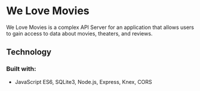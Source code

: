 # We Love Movies

We Love Movies is a complex API Server for an application that allows users to gain access to data about movies, theaters, and reviews.

## Technology

### Built with:
* JavaScript ES6, SQLite3, Node.js, Express, Knex, CORS
